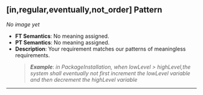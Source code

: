 ## [in,regular,eventually,not_order] Pattern
_No image yet_
 * **FT Semantics**: No meaning assigned.
 * **PT Semantics**: No meaning assigned.
 * **Description**: Your requirement matches our patterns of meaningless requirements.
   > **_Example_**: _in PackageInstallation,  when lowLevel > highLevel,the system shall eventually not first  increment the lowLevel variable and then  decrement the highLevel variable_   
***
